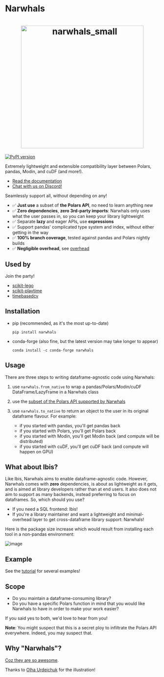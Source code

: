 # Narwhals

<h1 align="center">
	<img
		width="400"
		alt="narwhals_small"
		src="https://github.com/narwhals-dev/narwhals/assets/33491632/26be901e-5383-49f2-9fbd-5c97b7696f27">
</h1>

[![PyPI version](https://badge.fury.io/py/narwhals.svg)](https://badge.fury.io/py/narwhals)

Extremely lightweight and extensible compatibility layer between Polars, pandas, Modin, and cuDF (and more!).

- [Read the documentation](https://narwhals-dev.github.io/narwhals/)
- [Chat with us on Discord!](https://discord.gg/V3PqtB4VA4)

Seamlessly support all, without depending on any!

- ✅ **Just use** a subset of **the Polars API**, no need to learn anything new
- ✅ **Zero dependencies**, **zero 3rd-party imports**: Narwhals only uses what
  the user passes in, so you can keep your library lightweight
- ✅ Separate **lazy** and eager APIs, use **expressions**
- ✅ Support pandas' complicated type system and index, without
  either getting in the way
- ✅ **100% branch coverage**, tested against pandas and Polars nightly builds
- ✅ **Negligible overhead**, see [overhead](https://narwhals-dev.github.io/narwhals/overhead/)

## Used by

Join the party!

- [scikit-lego](https://github.com/koaning/scikit-lego)
- [scikit-playtime](https://github.com/koaning/scikit-playtime)
- [timebasedcv](https://github.com/FBruzzesi/timebasedcv)

## Installation

- pip (recommended, as it's the most up-to-date)
  ```
  pip install narwhals
  ```
- conda-forge (also fine, but the latest version may take longer to appear)
  ```
  conda install -c conda-forge narwhals
  ```

## Usage

There are three steps to writing dataframe-agnostic code using Narwhals:

1. use `narwhals.from_native` to wrap a pandas/Polars/Modin/cuDF
   DataFrame/LazyFrame in a Narwhals class
2. use the [subset of the Polars API supported by Narwhals](https://narwhals-dev.github.io/narwhals/api-reference/)
3. use `narwhals.to_native` to return an object to the user in its original
   dataframe flavour. For example:

   - if you started with pandas, you'll get pandas back
   - if you started with Polars, you'll get Polars back
   - if you started with Modin, you'll get Modin back (and compute will be distributed)
   - if you started with cuDF, you'll get cuDF back (and compute will happen on GPU)

## What about Ibis?

Like Ibis, Narwhals aims to enable dataframe-agnostic code. However, Narwhals comes with **zero** dependencies,
is about as lightweight as it gets, and is aimed at library developers rather than at end users. It also does
not aim to support as many backends, instead preferring to focus on dataframes. So, which should you use?

- If you need a SQL frontend: Ibis!
- If you're a library maintainer and want a lightweight and minimal-overhead layer to get cross-dataframe library support: Narwhals!

Here is the package size increase which would result from installing each tool in a non-pandas
environment:

![image](https://github.com/MarcoGorelli/narwhals/assets/33491632/a8dfba78-feb1-48c1-960a-5b9b03585fa5)

## Example

See the [tutorial](https://narwhals-dev.github.io/narwhals/basics/dataframe/) for several examples!

## Scope

- Do you maintain a dataframe-consuming library?
- Do you have a specific Polars function in mind that you would like Narwhals to have in order to make your work easier?

If you said yes to both, we'd love to hear from you!

**Note**: You might suspect that this is a secret ploy to infiltrate the Polars API everywhere.
Indeed, you may suspect that.

## Why "Narwhals"?

[Coz they are so awesome](https://youtu.be/ykwqXuMPsoc?si=A-i8LdR38teYsos4).

Thanks to [Olha Urdeichuk](https://www.fiverr.com/olhaurdeichuk) for the illustration!
